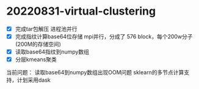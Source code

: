 # 20220831-virtual-clustering
- [x] 完成tar包解压 进程池并行
- [x] 完成指纹计算base64位存储 mpi并行，分成了 576 block，每个200w分子(200M的存储空间)
- [x] 读取base64指纹到numpy数组
- [x] 分层kmeans聚类

当前问题：
读取base64到numpy数组出现OOM问题
sklearn的多节点计算支持，计划采用dask

